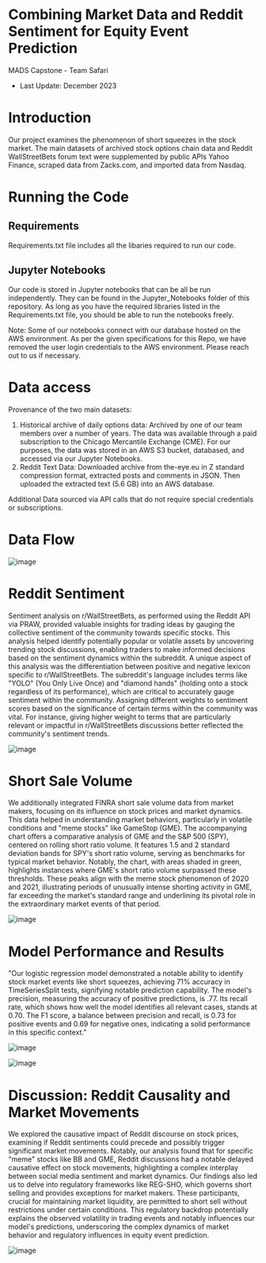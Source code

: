 # Combining Market Data and Reddit Sentiment for Equity Event Prediction 
MADS Capstone - Team Safari
- Last Update: December 2023

# Introduction
Our project examines the phenomenon of short squeezes in the stock market.  The main datasets of archived stock options chain data and Reddit WallStreetBets forum text were supplemented by public APIs Yahoo Finance, scraped data from Zacks.com, and imported data from Nasdaq. 

# Running the Code

## Requirements
Requirements.txt file includes all the libaries required to run our code.

## Jupyter Notebooks
Our code is stored in Jupyter notebooks that can be all be run independently.  They can be found in the Jupyter_Notebooks folder of this repository.  As long as you have the required libraries listed in the Requirements.txt file, you should be able to run the notebooks freely.

Note: Some of our notebooks connect with our database hosted on the AWS environment.  As per the given specifications for this Repo, we have removed the user login credentials to the AWS environment.  Please reach out to us if necessary. 

# Data access
Provenance of the two main datasets:
1. Historical archive of daily options data: Archived by one of our team members over a number of years. The data was available through a paid subscription to the Chicago Mercantile Exchange (CME).  For our purposes, the data was stored in an AWS S3 bucket, databased, and accessed via our Jupyter Notebooks. 
2. Reddit Text Data: Downloaded archive from the-eye.eu in Z standard compression format, extracted posts and comments in JSON. Then uploaded the extracted text (5.6 GB) into an AWS database.

Additional Data sourced via API calls that do not require special credentials or subscriptions.

# Data Flow
![image](https://github.com/erickts643/SIADS_Capstone_Group17/assets/127133109/c66b33f2-4f0c-4fe5-a181-82a69d7389c1)


# Reddit Sentiment
Sentiment analysis on r/WallStreetBets, as performed using the Reddit API via PRAW, provided valuable insights for trading ideas by gauging the collective sentiment of the community towards specific stocks. This analysis helped identify potentially popular or volatile assets by uncovering trending stock discussions, enabling traders to make informed decisions based on the sentiment dynamics within the subreddit.
A unique aspect of this analysis was the differentiation between positive and negative lexicon specific to r/WallStreetBets. The subreddit's language includes terms like "YOLO" (You Only Live Once) and "diamond hands" (holding onto a stock regardless of its performance), which are critical to accurately gauge sentiment within the community. Assigning different weights to sentiment scores based on the significance of certain terms within the community was vital. For instance, giving higher weight to terms that are particularly relevant or impactful in r/WallStreetBets discussions better reflected the community's sentiment trends.

![image](https://github.com/erickts643/SIADS_Capstone_Group17/assets/127133109/c15543c1-1318-4323-969e-62a5dd36bc73)


# Short Sale Volume
We additionally integrated FINRA short sale volume data from market makers, focusing on its influence on stock prices and market dynamics. This data helped in understanding market behaviors, particularly in volatile conditions and "meme stocks" like GameStop (GME). The accompanying chart offers a comparative analysis of GME and the S&P 500 (SPY), centered on rolling short ratio volume. It features 1.5 and 2 standard deviation bands for SPY's short ratio volume, serving as benchmarks for typical market behavior. Notably, the chart, with areas shaded in green, highlights instances where GME's short ratio volume surpassed these thresholds. These peaks align with the meme stock phenomenon of 2020 and 2021, illustrating periods of unusually intense shorting activity in GME, far exceeding the market's standard range and underlining its pivotal role in the extraordinary market events of that period.

![image](https://github.com/erickts643/SIADS_Capstone_Group17/assets/127133109/64fb2177-e411-442a-97ed-9913a2612579)



# Model Performance and Results
"Our logistic regression model demonstrated a notable ability to identify stock market events like short squeezes, achieving 71% accuracy in TimeSeriesSplit tests, signifying notable prediction capability. The model's precision, measuring the accuracy of positive predictions, is .77. Its recall rate, which shows how well the model identifies all relevant cases, stands at 0.70. The F1 score, a balance between precision and recall, is 0.73 for positive events and 0.69 for negative ones, indicating a solid performance in this specific context."

![image](https://github.com/erickts643/SIADS_Capstone_Group17/assets/127133109/e6f5f35d-b2db-422c-85ca-5dfdea500f10)

![image](https://github.com/erickts643/SIADS_Capstone_Group17/assets/127133109/bb853e60-aabd-49cd-8a8a-955a68b7aa2c)


# Discussion: Reddit Causality and Market Movements
We explored the causative impact of Reddit discourse on stock prices, examining if Reddit sentiments could precede and possibly trigger significant market movements. Notably, our analysis found that for specific "meme" stocks like BB and GME, Reddit discussions had a notable delayed causative effect on stock movements, highlighting a complex interplay between social media sentiment and market dynamics. Our findings also led us to delve into regulatory frameworks like REG-SHO, which governs short selling and provides exceptions for market makers. These participants, crucial for maintaining market liquidity, are permitted to short sell without restrictions under certain conditions. This regulatory backdrop potentially explains the observed volatility in trading events and notably influences our model's predictions, underscoring the complex dynamics of market behavior and regulatory influences in equity event prediction.

![image](https://github.com/erickts643/SIADS_Capstone_Group17/assets/127133109/b9e24acd-4333-49e1-a71c-eb23e990502f)
